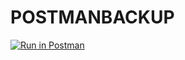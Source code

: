 # POSTMANBACKUP

[![Run in Postman](https://run.pstmn.io/button.svg)](https://god.gw.postman.com/run-collection/15567703-b6232f0b-2019-4953-9503-0ed62e6f3a15?action=collection%2Ffork&collection-url=entityId%3D15567703-b6232f0b-2019-4953-9503-0ed62e6f3a15%26entityType%3Dcollection%26workspaceId%3De65c7c60-7a4b-48f9-abb6-d753190ed832)
